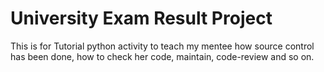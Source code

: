 # University Exam Result Project

This is for Tutorial python activity to teach my mentee how source control has been done, how to check her code, maintain, code-review and so on.
